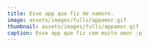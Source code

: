 ```yaml
---
title: Esse app que fiz de namoro. 
image: assets/images/fulls/appamor.gif
thumbnail: assets/images/fulls/appamor.gif
caption: Esse app que fiz com muito amor :p
---
```

